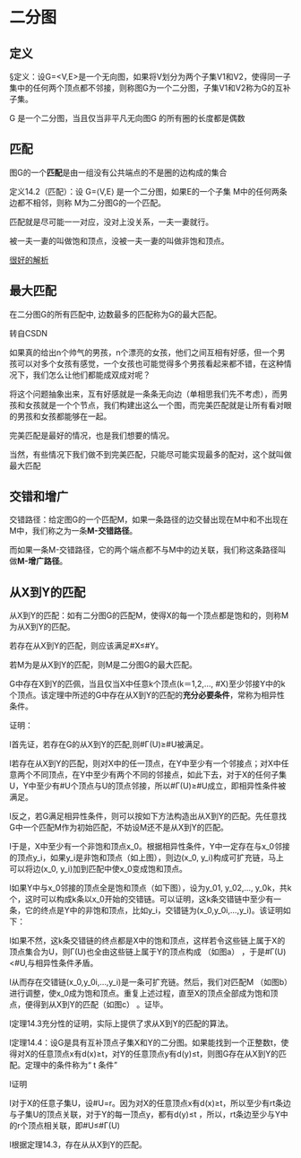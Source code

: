 # 二分图

## 定义

§定义：设G=<V,E>是一个无向图，如果将V划分为两个子集V1和V2，使得同一子集中的任何两个顶点都不邻接，则称图G为一个二分图，子集V1和V2称为G的互补子集。

G 是一个二分图，当且仅当非平凡无向图G 的所有圈的长度都是偶数

## 匹配

图G的一个**匹配**是由一组没有公共端点的不是圈的边构成的集合

定义14.2（匹配）：设 G=⟨V,E⟩ 是一个二分图，如果E的一个子集 M中的任何两条边都不相邻，则称 M为二分图G的一个匹配。

匹配就是尽可能一一对应，没对上没关系，一夫一妻就行。

被一夫一妻的叫做饱和顶点，没被一夫一妻的叫做非饱和顶点。

[很好的解析](https://blog.csdn.net/u013384984/article/details/90718287)

## 最大匹配

在二分图G的所有匹配中, 边数最多的匹配称为G的最大匹配。

转自CSDN

如果真的给出n个帅气的男孩，n个漂亮的女孩，他们之间互相有好感，但一个男孩可以对多个女孩有感觉，一个女孩也可能觉得多个男孩看起来都不错，在这种情况下，我们怎么让他们都能成双成对呢？

将这个问题抽象出来，互有好感就是一条条无向边（单相思我们先不考虑），而男孩和女孩就是一个个节点，我们构建出这么一个图，而完美匹配就是让所有看对眼的男孩和女孩都能够在一起。

完美匹配是最好的情况，也是我们想要的情况。

当然，有些情况下我们做不到完美匹配，只能尽可能实现最多的配对，这个就叫做最大匹配

## 交错和增广

交错路径：给定图G的一个匹配M，如果一条路径的边交替出现在M中和不出现在M中，我们称之为一条**M-交错路径**。

而如果一条M-交错路径，它的两个端点都不与M中的边关联，我们称这条路径叫做**M-增广路径**。

## 从X到Y的匹配

从X到Y的匹配：如有二分图G的匹配M，使得X的每一个顶点都是饱和的，则称M为从X到Y的匹配。

若存在从X到Y的匹配，则应该满足#X≤#Y。

若M为是从X到Y的匹配，则M是二分图G的最大匹配。


G中存在X到Y的匹佩，当且仅当X中任意k个顶点(k＝1,2,…, #X)至少邻接Y中的k个顶点。该定理中所述的G中存在从X到Y的匹配的**充分必要条件**，常称为相异性条件。



证明：

l首先证，若存在G的从X到Y的匹配,则#Γ(U)≥#U被满足。

l若存在从X到Y的匹配，则对X中的任一顶点，在Y中至少有一个邻接点；对X中任意两个不同顶点，在Y中至少有两个不同的邻接点，如此下去，对于X的任何子集U，Y中至少有#U个顶点与U的顶点邻接，所以#Γ(U)≥#U成立，即相异性条件被满足。

l反之，若G满足相异性条件，则可以按如下方法构造出从X到Y的匹配。先任意找G中一个匹配M作为初始匹配，不妨设M还不是从X到Y的匹配。


l于是，X中至少有一个非饱和顶点x_0。根据相异性条件，Y中一定存在与x_0邻接的顶点y_i，如果y_i是非饱和顶点（如上图），则边(x_0, y_i)构成可扩充链，马上可以将边(x_0, y_i)加到匹配中使x_0变成饱和顶点。

l如果Y中与x_0邻接的顶点全是饱和顶点（如下图），设为y_01, y_02,..., y_0k，共k个，这时可以构成k条以x_0开始的交错链。可以证明，这k条交错链中至少有一条，它的终点是Y中的非饱和顶点，比如y_i，交错链为(x_0,y_0i,…,y_i)。该证明如下：


l如果不然，这k条交错链的终点都是X中的饱和顶点，这样若令这些链上属于X的顶点集合为U，则Γ(U)也全由这些链上属于Y的顶点构成
（如图a）
，于是#Γ(U)<#U,与相异性条件矛盾。

l从而存在交错链(x_0,y_0i,…,y_i)是一条可扩充链。然后，我们对匹配M
（如图b）进行调整，使x_0成为饱和顶点。重复上述过程，直至X的顶点全部成为饱和顶点，便得到从X到Y的匹配（如图c）
。证毕。

l定理14.3充分性的证明，实际上提供了求从X到Y的匹配的算法。





l定理14.4：设G是具有互补顶点子集X和Y的二分图。如果能找到一个正整数t，使得对X的任意顶点x有d(x)≥t，对Y的任意顶点y有d(y)≤t，则图G存在从X到Y的匹配。定理中的条件称为“ t 条件”

l证明

l对于X的任意子集U，设#U=r。因为对X的任意顶点x有d(x)≥t，所以至少有rt条边与子集U的顶点关联，对于Y的每一顶点y，都有d(y)≤t
，所以，rt条边至少与Y中的r个顶点相关联，即#U≤#Γ(U)

l根据定理14.3，存在从从X到Y的匹配。
